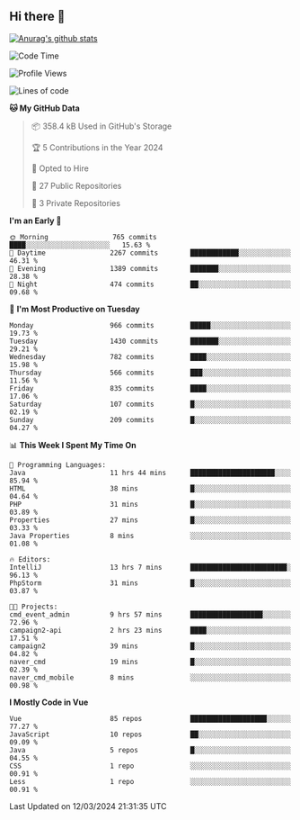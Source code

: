 ## Hi there 👋

[![Anurag's github stats](https://github-readme-stats.vercel.app/api?username=Songwonseok)](https://github.com/anuraghazra/github-readme-stats)



<!--START_SECTION:waka-->
![Code Time](http://img.shields.io/badge/Code%20Time-2%2C712%20hrs%205%20mins-blue)

![Profile Views](http://img.shields.io/badge/Profile%20Views-0-blue)

![Lines of code](https://img.shields.io/badge/From%20Hello%20World%20I%27ve%20Written-34.8%20million%20lines%20of%20code-blue)

**🐱 My GitHub Data** 

> 📦 358.4 kB Used in GitHub's Storage 
 > 
> 🏆 5 Contributions in the Year 2024
 > 
> 💼 Opted to Hire
 > 
> 📜 27 Public Repositories 
 > 
> 🔑 3 Private Repositories 
 > 
**I'm an Early 🐤** 

```text
🌞 Morning                765 commits         ████░░░░░░░░░░░░░░░░░░░░░   15.63 % 
🌆 Daytime                2267 commits        ████████████░░░░░░░░░░░░░   46.31 % 
🌃 Evening                1389 commits        ███████░░░░░░░░░░░░░░░░░░   28.38 % 
🌙 Night                  474 commits         ██░░░░░░░░░░░░░░░░░░░░░░░   09.68 % 
```
📅 **I'm Most Productive on Tuesday** 

```text
Monday                   966 commits         █████░░░░░░░░░░░░░░░░░░░░   19.73 % 
Tuesday                  1430 commits        ███████░░░░░░░░░░░░░░░░░░   29.21 % 
Wednesday                782 commits         ████░░░░░░░░░░░░░░░░░░░░░   15.98 % 
Thursday                 566 commits         ███░░░░░░░░░░░░░░░░░░░░░░   11.56 % 
Friday                   835 commits         ████░░░░░░░░░░░░░░░░░░░░░   17.06 % 
Saturday                 107 commits         █░░░░░░░░░░░░░░░░░░░░░░░░   02.19 % 
Sunday                   209 commits         █░░░░░░░░░░░░░░░░░░░░░░░░   04.27 % 
```


📊 **This Week I Spent My Time On** 

```text
💬 Programming Languages: 
Java                     11 hrs 44 mins      █████████████████████░░░░   85.94 % 
HTML                     38 mins             █░░░░░░░░░░░░░░░░░░░░░░░░   04.64 % 
PHP                      31 mins             █░░░░░░░░░░░░░░░░░░░░░░░░   03.89 % 
Properties               27 mins             █░░░░░░░░░░░░░░░░░░░░░░░░   03.33 % 
Java Properties          8 mins              ░░░░░░░░░░░░░░░░░░░░░░░░░   01.08 % 

🔥 Editors: 
IntelliJ                 13 hrs 7 mins       ████████████████████████░   96.13 % 
PhpStorm                 31 mins             █░░░░░░░░░░░░░░░░░░░░░░░░   03.87 % 

🐱‍💻 Projects: 
cmd_event_admin          9 hrs 57 mins       ██████████████████░░░░░░░   72.96 % 
campaign2-api            2 hrs 23 mins       ████░░░░░░░░░░░░░░░░░░░░░   17.51 % 
campaign2                39 mins             █░░░░░░░░░░░░░░░░░░░░░░░░   04.82 % 
naver_cmd                19 mins             █░░░░░░░░░░░░░░░░░░░░░░░░   02.39 % 
naver_cmd_mobile         8 mins              ░░░░░░░░░░░░░░░░░░░░░░░░░   00.98 % 
```

**I Mostly Code in Vue** 

```text
Vue                      85 repos            ███████████████████░░░░░░   77.27 % 
JavaScript               10 repos            ██░░░░░░░░░░░░░░░░░░░░░░░   09.09 % 
Java                     5 repos             █░░░░░░░░░░░░░░░░░░░░░░░░   04.55 % 
CSS                      1 repo              ░░░░░░░░░░░░░░░░░░░░░░░░░   00.91 % 
Less                     1 repo              ░░░░░░░░░░░░░░░░░░░░░░░░░   00.91 % 
```




 Last Updated on 12/03/2024 21:31:35 UTC
<!--END_SECTION:waka-->
